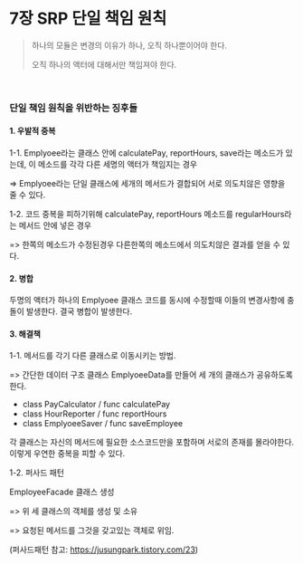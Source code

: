 # 7장 SRP 단일 책임 원칙

> 하나의 모듈은 변경의 이유가 하나, 오직 하나뿐이어야 한다. 
>
> 오직 하나의 액터에 대해서만 책임져야 한다.

<br>

### 단일 책임 원칙을 위반하는 징후들

#### 1. 우발적 중복

1-1. Emplyoee라는 클래스 안에 calculatePay, reportHours, save라는 메소드가 있는데, 
이 메소드를 각각 다른 세명의 액터가 책임지는 경우

=> Emplyoee라는 단일 클래스에 세개의 메서드가 결합되어 서로 의도치않은 영향을 줄 수 있다.

1-2. 코드 중복을 피하기위해 calculatePay, reportHours 메소드를 regularHours라는 메서드 안에 넣은 경우

=> 한쪽의 메소드가 수정된경우 다른한쪽의 메소드에서 의도치않은 결과를 얻을 수 있다.



#### 2. 병합

두명의 액터가 하나의 Emplyoee 클래스 코드를 동시에 수정할때 이들의 변경사항에 충돌이 발생한다. 결국 병합이 발생한다.



#### 3. 해결책

1-1. 메서드를 각기 다른 클래스로 이동시키는 방법.

=> 간단한 데이터 구조 클래스 EmplyoeeData를 만들어 세 개의 클래스가 공유하도록한다.

- class PayCalculator / func calculatePay
- class HourReporter / func reportHours
- class EmplyoeeSaver / func saveEmployee

각 클래스는 자신의 메서드에 필요한 소스코드만을 포함하며 서로의 존재를 몰라야한다. 이렇게 우연한 중복을 피할 수 있다.

1-2. 퍼사드 패턴

EmployeeFacade 클래스 생성

 => 위 세 클래스의 객체를 생성 및 소유

=> 요청된 메서드를 그것을 갖고있는 객체로 위임.

(퍼사드패턴 참고: https://jusungpark.tistory.com/23)





